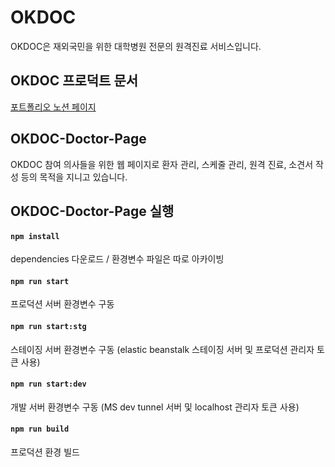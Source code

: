 # OKDOC

OKDOC은 재외국민을 위한 대학병원 전문의 원격진료 서비스입니다.

## OKDOC 프로덕트 문서

[포트폴리오 노션 페이지](https://aiden0407.notion.site/OK-DOC-98512b4dc1af4fa180e26b2edada7e6a?pvs=4)

## OKDOC-Doctor-Page

OKDOC 참여 의사들을 위한 웹 페이지로 환자 관리, 스케줄 관리, 원격 진료, 소견서 작성 등의 목적을 지니고 있습니다.

## OKDOC-Doctor-Page 실행

#### `npm install`

dependencies 다운로드 / 환경변수 파일은 따로 아카이빙

#### `npm run start`

프로덕션 서버 환경변수 구동

#### `npm run start:stg`

스테이징 서버 환경변수 구동 (elastic beanstalk 스테이징 서버 및 프로덕션 관리자 토큰 사용)

#### `npm run start:dev`

개발 서버 환경변수 구동 (MS dev tunnel 서버 및 localhost 관리자 토큰 사용)

#### `npm run build`

프로덕션 환경 빌드

